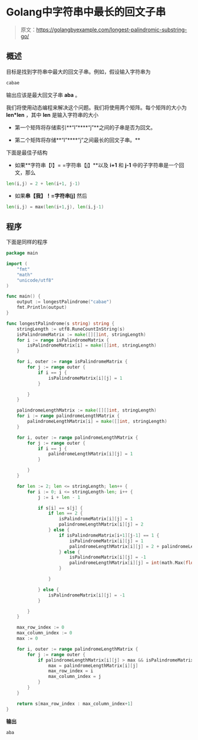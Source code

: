 # Golang中字符串中最长的回文子串

> 原文：<https://golangbyexample.com/longest-palindromic-substring-go/>

## **概述**

目标是找到字符串中最大的回文子串。例如，假设输入字符串为

```go
cabae
```

输出应该是最大回文子串 **aba** 。

我们将使用动态编程来解决这个问题。我们将使用两个矩阵。每个矩阵的大小为 **len*len** ，其中 **len** 是输入字符串的大小

*   第一个矩阵将存储索引**“I”****“j”**之间的子串是否为回文。

*   第二个矩阵将存储**“I”****“j”之间最长的回文子串。**

下面是最佳子结构

*   如果**字符串【I】= =字符串【j】**以及 **i+1** 和 **j-1** 中的子字符串是一个回文，那么

```go
len(i,j) = 2 + len(i+1, j-1)
```

*   如果**串【我】！=字符串[j]** 然后

```go
len(i,j) = max(len(i+1,j), len(i,j-1)
```

## **程序**

下面是同样的程序

```go
package main

import (
	"fmt"
	"math"
	"unicode/utf8"
)

func main() {
	output := longestPalindrome("cabae")
	fmt.Println(output)
}

func longestPalindrome(s string) string {
	stringLength := utf8.RuneCountInString(s)
	isPalindromeMatrix := make([][]int, stringLength)
	for i := range isPalindromeMatrix {
		isPalindromeMatrix[i] = make([]int, stringLength)
	}

	for i, outer := range isPalindromeMatrix {
		for j := range outer {
			if i == j {
				isPalindromeMatrix[i][j] = 1
			}

		}
	}

	palindromeLengthMatrix := make([][]int, stringLength)
	for i := range palindromeLengthMatrix {
		palindromeLengthMatrix[i] = make([]int, stringLength)
	}

	for i, outer := range palindromeLengthMatrix {
		for j := range outer {
			if i == j {
				palindromeLengthMatrix[i][j] = 1
			}

		}
	}

	for len := 2; len <= stringLength; len++ {
		for i := 0; i <= stringLength-len; i++ {
			j := i + len - 1

			if s[i] == s[j] {
				if len == 2 {
					isPalindromeMatrix[i][j] = 1
					palindromeLengthMatrix[i][j] = 2
				} else {
					if isPalindromeMatrix[i+1][j-1] == 1 {
						isPalindromeMatrix[i][j] = 1
						palindromeLengthMatrix[i][j] = 2 + palindromeLengthMatrix[i+1][j-1]
					} else {
						isPalindromeMatrix[i][j] = -1
						palindromeLengthMatrix[i][j] = int(math.Max(float64(palindromeLengthMatrix[i+1][j]), float64(palindromeLengthMatrix[i][j-1])))
					}

				}

			} else {
				isPalindromeMatrix[i][j] = -1
			}

		}
	}

	max_row_index := 0
	max_column_index := 0
	max := 0

	for i, outer := range palindromeLengthMatrix {
		for j := range outer {
			if palindromeLengthMatrix[i][j] > max && isPalindromeMatrix[i][j] == 1 {
				max = palindromeLengthMatrix[i][j]
				max_row_index = i
				max_column_index = j
			}
		}
	}

	return s[max_row_index : max_column_index+1]
}
```

**输出**

```go
aba
```